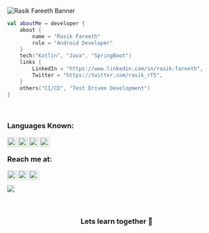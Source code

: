 ![Rasik Fareeth Banner](https://raw.github.com/rasfarrf5/rasfarrf5/master/light.png)

```kotlin
val aboutMe = developer {
    about {
        name = "Rasik Fareeth"
        role = "Android Developer"
    }
    tech("Kotlin", "Java", "SpringBoot")
    links {
        LinkedIn = "https://www.linkedin.com/in/rasik-fareeth",
        Twitter = "https://twitter.com/rasik_rf5",
    }
    others("CI/CD", "Test Driven Development")
}
```
<br />

### Languages Known:
<a href="https://www.java.com/en/">
  <img align="left" alt="Rasfar's Twitter" width="22px" src="https://cdn.jsdelivr.net/npm/simple-icons@3.13.0/icons/java.svg" />
</a>
<a href="http://developer.android.com/">
  <img align="left" alt="Rasfar's LinkedIn" width="22px" src="https://cdn.jsdelivr.net/npm/simple-icons@3.13.0/icons/android.svg" />
</a>
<a href="https://developer.android.com/kotlin">
  <img align="left" alt="Rasfar's Github" width="22px" src="https://cdn.jsdelivr.net/npm/simple-icons@3.13.0/icons/kotlin.svg" />
</a>
<a href="https://spring.io/projects/spring-boot">
  <img align="left" alt="Rasfar's Github" width="22px" src="https://cdn.jsdelivr.net/npm/simple-icons@3.13.0/icons/spring.svg" />
</a>
<br />

### Reach me at:
<a href="https://twitter.com/rasik_rf5">
  <img align="left" alt="Rasfar's Twitter" width="22px" src="https://cdn.jsdelivr.net/npm/simple-icons@v3/icons/twitter.svg" />
</a>
<a href="https://www.linkedin.com/in/rasik-fareeth">
  <img align="left" alt="Rasfar's LinkedIn" width="22px" src="https://cdn.jsdelivr.net/npm/simple-icons@v3/icons/linkedin.svg" />
</a>
<a href="https://github.com/rasfarrf5">
  <img align="left" alt="Rasfar's Github" width="22px" src="https://cdn.jsdelivr.net/npm/simple-icons@v3/icons/github.svg" />
</a>

<br />
<br />

<a href="https://github.com/rasfarrf5">
  <img align="center" src="https://github-readme-stats.vercel.app/api/top-langs/?username=rasfarrf5&theme=light&hide_langs_below=1" />
</a>
<br />
<br />
<br />
<div align="center">

### Lets learn together 🌱

</div>
